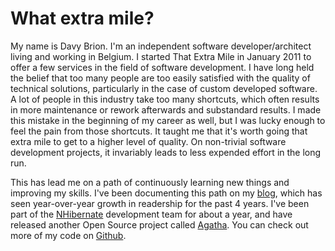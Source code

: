# What extra mile?

My name is Davy Brion. I'm an independent software developer/architect living and working in Belgium. I started That Extra Mile in January 2011 to offer a few services in the field of software development. I have long held the belief that too many people are too easily satisfied with the quality of technical solutions, particularly in the case of custom developed software. A lot of people in this industry take too many shortcuts, which often results in more maintenance or rework afterwards and substandard results. I made this mistake in the beginning of my career as well, but I was lucky enough to feel the pain from those shortcuts. It taught me that it's worth going that extra mile to get to a higher level of quality. On non-trivial software development projects, it invariably leads to less expended effort in the long run.

This has lead me on a path of continuously learning new things and improving my skills. I've been documenting this path on my [blog](http://davybrion.com), which has seen year-over-year growth in readership for the past 4 years. I've been part of the [NHibernate](http://nhforge.org/) development team for about a year, and have released another Open Source project called [Agatha](http://davybrion.github.com/Agatha/). You can check out more of my code on [Github](https://github.com/davybrion).